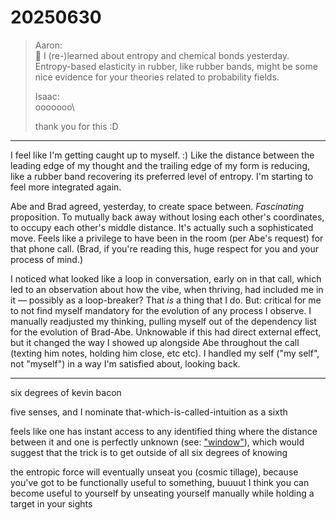 # 20250630

> Aaron:\
> 👋 I (re-)learned about entropy and chemical bonds yesterday. Entropy-based elasticity in rubber, like rubber bands, might be some nice evidence for your theories related to probability fields.
>
> Isaac:\
> ooooooo\
>> thank you for this :D

***

I feel like I'm getting caught up to myself. :) Like the distance between the leading edge of my thought and the trailing edge of my form is reducing, like a rubber band recovering its preferred level of entropy. I'm starting to feel more integrated again.

Abe and Brad agreed, yesterday, to create space between. _Fascinating_ proposition. To mutually back away without losing each other's coordinates, to occupy each other's middle distance. It's actually such a sophisticated move. Feels like a privilege to have been in the room (per Abe's request) for that phone call. (Brad, if you're reading this, huge respect for you and your process of mind.)

I noticed what looked like a loop in conversation, early on in that call, which led to an observation about how the vibe, when thriving, had included me in it — possibly as a loop-breaker? That _is_ a thing that I do. But: critical for me to not find myself mandatory for the evolution of any process I observe. I manually readjusted my thinking, pulling myself out of the dependency list for the evolution of Brad-Abe. Unknowable if this had direct external effect, but it changed the way I showed up alongside Abe throughout the call (texting him notes, holding him close, etc etc). I handled my self ("my self", not "myself") in a way I'm satisfied about, looking back.

***

six degrees of kevin bacon

five senses, and I nominate that-which-is-called-intuition as a sixth

feels like one has instant access to any identified thing where the distance between it and one is perfectly unknown (see: ["window"](29/window.md)), which would suggest that the trick is to get outside of all six degrees of knowing

the entropic force will eventually unseat you (cosmic tillage), because you've got to be functionally useful to something, buuuut I think you can become useful to yourself by unseating yourself manually while holding a target in your sights
